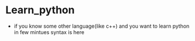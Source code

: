 # Learn_python
- if you know some other language(like c++) and you want to learn python in few mintues syntax is here
